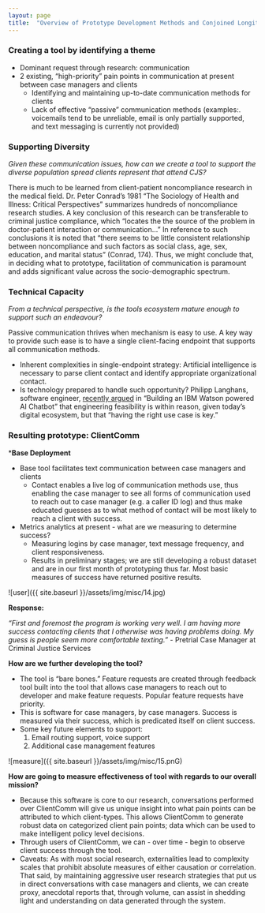 ```yaml
---
layout: page
title:  "Overview of Prototype Development Methods and Conjoined Longitudinal Research Methods"
---
```


### Creating a tool by identifying a theme

- Dominant request through research: communication
- 2 existing, “high-priority” pain points in communication at present between case managers and clients
	- Identifying and maintaining up-to-date communication methods for clients
	- Lack of effective “passive” communication methods (examples:. voicemails tend to be unreliable, email is only partially supported, and text messaging is currently not provided)


### Supporting Diversity

*Given these communication issues, how can we create a tool to support the diverse population spread clients represent that attend CJS?*

There is much to be learned from client-patient noncompliance research in the medical field. Dr. Peter Conrad’s 1981 “The Sociology of Health and Illness: Critical Perspectives” summarizes hundreds of noncompliance research studies. A key conclusion of this research can be transferable to criminal justice compliance, which “locates the the source of the problem in doctor-patient interaction or communication…” In reference to such conclusions it is noted that “there seems to be little consistent relationship between noncompliance and such factors as social class, age, sex, education, and marital status” (Conrad, 174). Thus, we might conclude that, in deciding what to prototype, facilitation of communication is paramount and adds significant value across the socio-demographic spectrum.


### Technical Capacity

*From a technical perspective, is the tools ecosystem mature enough to support such an endeavour?*

Passive communication thrives when mechanism is easy to use. A key way to provide such ease is to have a single client-facing endpoint that supports all communication methods. 

- Inherent complexities in single-endpoint strategy: Artificial intelligence is necessary to parse client contact and identify appropriate organizational contact.
- Is technology prepared to handle such opportunity? Philipp Langhans, software engineer, [recently argued](https://medium.com/@philipp_lgh/building-an-ibm-watson-powered-ai-chatbot-9635290fb1d3#.7957phe86) in “Building an IBM Watson powered AI Chatbot” that engineering feasibility is within reason, given today’s digital ecosystem, but that “having the right use case is key.”


### Resulting prototype: ClientComm

***Base Deployment**

- Base tool facilitates text communication between case managers and clients
	- Contact enables a live log of communication methods use, thus enabling the case manager to see all forms of communication used to reach out to case manager (e.g. a caller ID log) and thus make educated guesses as to what method of contact will be most likely to reach a client with success.
- Metrics analytics at present - what are we measuring to determine success?
	- Measuring logins by case manager, text message frequency, and client responsiveness.
	- Results in preliminary stages; we are still developing a robust dataset and are in our first month of prototyping thus far. Most basic measures of success have returned positive results.

![user]({{ site.baseurl }}/assets/img/misc/14.jpg)

**Response:** 

*“First and foremost the program is working very well. I am having more success contacting clients that I otherwise was having problems doing. My guess is people seem more comfortable texting.”* - Pretrial Case Manager at Criminal Justice Services

**How are we further developing the tool?**

- The tool is “bare bones.” Feature requests are created through feedback tool built into the tool that allows case managers to reach out to developer and make feature requests. Popular feature requests have priority.
- This is software for case managers, by case managers. Success is measured via their success, which is predicated itself on client success.
- Some key future elements to support:
	1. Email routing support, voice support
	2. Additional case management features

![measure]({{ site.baseurl }}/assets/img/misc/15.pnG)

**How are going to measure effectiveness of tool with regards to our overall mission?**

- Because this software is core to our research, conversations performed over ClientComm will give us unique insight into what pain points can be attributed to which client-types. This allows ClientComm to generate robust data on categorized client pain points; data which can be used to make intelligent policy level decisions.
- Through users of ClientComm, we can - over time - begin to observe client success through the tool.
- Caveats: As with most social research, externalities lead to complexity scales that prohibit absolute measures of either causation or correlation. That said, by maintaining aggressive user research strategies that put us in direct conversations with case managers and clients, we can create proxy, anecdotal reports that, through volume, can assist in shedding light and understanding on data generated through the system.
